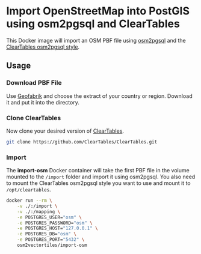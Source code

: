 # Import OpenStreetMap into PostGIS using osm2pgsql and ClearTables

This Docker image will import an OSM PBF file using [osm2pgsql](http://wiki.openstreetmap.org/wiki/Osm2pgsql) and
the [ClearTables osm2pgsql style](https://github.com/ClearTables/ClearTables).

## Usage

### Download PBF File

Use [Geofabrik](http://download.geofabrik.de/index.html) and choose the extract
of your country or region. Download it and put it into the directory.

### Clone ClearTables

Now clone your desired version of [ClearTables](https://github.com/ClearTables/ClearTables).

```bash
git clone https://github.com/ClearTables/ClearTables.git
```

### Import

The **import-osm** Docker container will take the first PBF file in the volume mounted to the `/import` folder and import it using osm2pgsql.
You also need to mount the ClearTables osm2pgsql style you want to use and mount it to `/opt/cleartables`.

```bash
docker run --rm \
    -v ./:/import \
    -v ./:/mapping \
    -e POSTGRES_USER="osm" \
    -e POSTGRES_PASSWORD="osm" \
    -e POSTGRES_HOST="127.0.0.1" \
    -e POSTGRES_DB="osm" \
    -e POSTGRES_PORT="5432" \
    osm2vectortiles/import-osm
```

